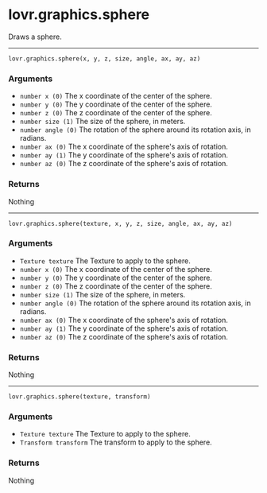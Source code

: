 <!--
category: reference
-->

lovr.graphics.sphere
===

Draws a sphere.

---

    lovr.graphics.sphere(x, y, z, size, angle, ax, ay, az)

### Arguments

- `number x (0)` The x coordinate of the center of the sphere.
- `number y (0)` The y coordinate of the center of the sphere.
- `number z (0)` The z coordinate of the center of the sphere.
- `number size (1)` The size of the sphere, in meters.
- `number angle (0)` The rotation of the sphere around its rotation axis, in radians.
- `number ax (0)` The x coordinate of the sphere's axis of rotation.
- `number ay (1)` The y coordinate of the sphere's axis of rotation.
- `number az (0)` The z coordinate of the sphere's axis of rotation.

### Returns

Nothing

---

    lovr.graphics.sphere(texture, x, y, z, size, angle, ax, ay, az)

### Arguments

- `Texture texture` The Texture to apply to the sphere.
- `number x (0)` The x coordinate of the center of the sphere.
- `number y (0)` The y coordinate of the center of the sphere.
- `number z (0)` The z coordinate of the center of the sphere.
- `number size (1)` The size of the sphere, in meters.
- `number angle (0)` The rotation of the sphere around its rotation axis, in radians.
- `number ax (0)` The x coordinate of the sphere's axis of rotation.
- `number ay (1)` The y coordinate of the sphere's axis of rotation.
- `number az (0)` The z coordinate of the sphere's axis of rotation.

### Returns

Nothing

---

    lovr.graphics.sphere(texture, transform)

### Arguments

- `Texture texture` The Texture to apply to the sphere.
- `Transform transform` The transform to apply to the sphere.

### Returns

Nothing

